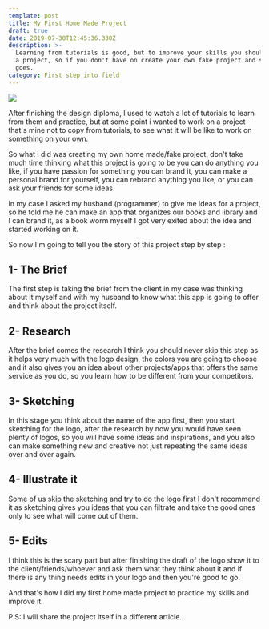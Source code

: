 ```yaml
---
template: post
title: My First Home Made Project
draft: true
date: 2019-07-30T12:45:36.330Z
description: >-
  Learning from tutorials is good, but to improve your skills you should work on
  a project, so if you don't have on create your own fake project and see how it
  goes.
category: First step into field
---
```

![](/media/laptop-3317007_1280.jpg)

After finishing the design diploma, I used to watch a lot of tutorials to learn from them and practice, but at some point i wanted to work on a project that's mine not to copy from tutorials, to see what it will be like to work on something on your own.

So what i did was creating my own home made/fake project, don't take much time thinking what this project is going to be you can do anything you like, if you have passion for something you can brand it, you can make a personal brand for yourself, you can rebrand anything you like, or you can ask your friends for some ideas.

In my case I asked my husband (programmer) to give me ideas for a project, so he told me he can make an app that organizes our books and library and I can brand it, as a book worm myself I got very exited about the idea and started working on it.

So now I'm going to tell you the story of this project step by step :

## 1- The Brief

The first step is taking the brief from the client in my case was thinking about it myself and with my husband to know what this app is going to offer and think about the project itself.

## 2- Research

After the brief comes the research I think you should never skip this step as it helps very much with the logo design, the colors you are going to choose and it also gives you an idea about other projects/apps that offers the same service as you do, so you learn how to be different from your competitors.

## 3- Sketching

In this stage you think about the name of the app first, then you start sketching for the logo, after the research by now you would have seen plenty of logos, so you will have some ideas and inspirations, and you also can make something new and creative not just repeating the same ideas over and over again.

## 4- Illustrate it

Some of us skip the sketching and try to do the logo first I don't recommend it as sketching gives you ideas that you can filtrate and take the good ones only to see what will come out of them.

## 5- Edits

I think this is the scary part but after finishing the draft of the logo show it to the client/friends/whoever and ask them what they think about it and if there is any thing needs edits in your logo and then you're good to go.

And that's how I did my first home made project to practice my skills and improve it.

P.S: I will share the project itself in a different article.

##
